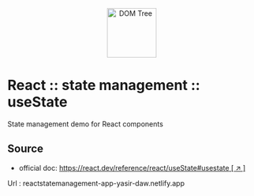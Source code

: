 <div style="text-align: center">
   <img src="./assets/images/React-icon.svg" alt="DOM Tree" width="100" />
</div>

# React :: state management :: useState

State management demo for React components

## Source

- official doc: [https://react.dev/reference/react/useState#usestate [ ↗ ] ](https://react.dev/reference/react/useState#usestate)

Url : reactstatemanagement-app-yasir-daw.netlify.app
